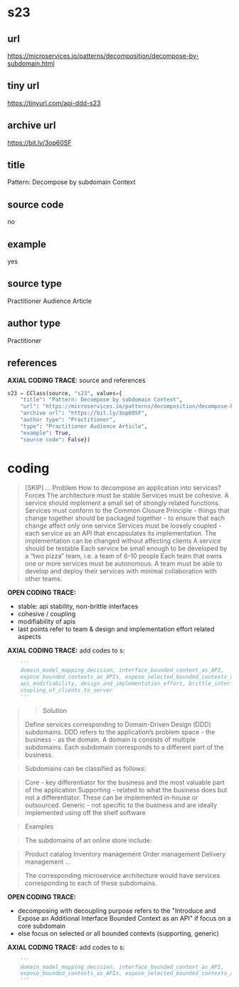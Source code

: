 # s23 

## url
https://microservices.io/patterns/decomposition/decompose-by-subdomain.html
## tiny url
https://tinyurl.com/api-ddd-s23
## archive url
https://bit.ly/3op60SF
## title
Pattern: Decompose by subdomain Context
## source code
no
## example
yes
## source type 
Practitioner Audience Article
## author type
Practitioner
## references

**AXIAL CODING TRACE**: source and references
``` python
s23 = CClass(source, "s23", values={
    "title": "Pattern: Decompose by subdomain Context",
    "url": "https://microservices.io/patterns/decomposition/decompose-by-subdomain.html",
    "archive url": "https://bit.ly/3op60SF",
    "author type": "Practitioner",
    "type": "Practitioner Audience Article",
    "example": True,
    "source code": False})
``` 

# coding
> [SKIP] ...
>Problem
> How to decompose an application into services? 
>Forces
>The architecture must be stable
>Services must be cohesive. A service should implement a small set of strongly related functions.
>Services must conform to the Common Closure Principle - things that change together should be packaged together - to ensure that each change affect only one service
>Services must be loosely coupled - each service as an API that encapsulates its implementation. The implementation can be changed without affecting clients
>A service should be testable
>Each service be small enough to be developed by a “two pizza” team, i.e. a team of 6-10 people
>Each team that owns one or more services must be autonomous. A team must be able to develop and deploy their services with minimal collaboration with other teams.


**OPEN CODING TRACE:**
- stable: api stability, non-brittle interfaces
- cohesive / coupling
- modifiability of apis
- last points refer to team & design and implementation effort related aspects

**AXIAL CODING TRACE:**
add codes to s: 
``` python 
    '''
    domain_model_mapping_decision, interface_bounded_context_as_API,
    expose_bounded_contexts_as_APIs, expose_selected_bounded_contexts_as_an_API,
    api_modifiability, design_and_implementation_effort, brittle_interface, api_stability, 
    coupling_of_clients_to_server
    '''

```

>
>> Solution
>
>Define services corresponding to Domain-Driven Design (DDD) subdomains. DDD refers to the application’s problem space - the business - as the domain. A domain is consists of multiple subdomains. Each subdomain corresponds to a different part of the business.

>Subdomains can be classified as follows:

>    Core - key differentiator for the business and the most valuable part of the application
>    Supporting - related to what the business does but not a differentiator. These can be implemented in-house or outsourced.
>    Generic - not specific to the business and are ideally implemented using off the shelf software

>Examples

>The subdomains of an online store include:

>    Product catalog
>    Inventory management
    Order management
    Delivery management
    …

>The corresponding microservice architecture would have services corresponding to each of these subdomains.

**OPEN CODING TRACE:**
- decomposing with decoupling purpose refers to the "Introduce and Expose an Additional Interface Bounded Context as an API" 
  if focus on a core  subdomain
- else focus on selected or all bounded contexts (supporting, generic)

**AXIAL CODING TRACE:**
add codes to s: 
``` python 
    '''
    domain_model_mapping_decision, interface_bounded_context_as_API,
    expose_bounded_contexts_as_APIs, expose_selected_bounded_contexts_as_an_API,
    '''

```